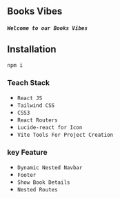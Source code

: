 ## Books Vibes

##### `Welcome to our Books Vibes`
 ## Installation
`npm i`

### Teach Stack
 - `React JS`
 - `Tailwind CSS`
 - `CSS3`
 - `React Routers`
 - `Lucide-react for Icon`
 - `Vite Tools For Project Creation`

### key Feature
- `Dynamic Nested Navbar`
- `Footer`
- `Show Book Details`
- `Nested Routes`